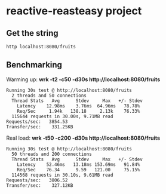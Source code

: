 # reactive-reasteasy project

## Get the string

```
http localhost:8080/fruits
```

## Benchmarking

Warming up:
**wrk -t2 -c50 -d30s http://localhost:8080/fruits**
```
Running 30s test @ http://localhost:8080/fruits
  2 threads and 50 connections
  Thread Stats   Avg      Stdev     Max   +/- Stdev
    Latency    12.98ms    3.76ms  64.96ms   78.78%
    Req/Sec     1.94k   138.18     2.13k    76.33%
  115644 requests in 30.00s, 9.71MB read
Requests/sec:   3854.53
Transfer/sec:    331.25KB
```

Real load:
**wrk -t50 -c200 -d30s http://localhost:8080/fruits**
```
Running 30s test @ http://localhost:8080/fruits
  50 threads and 200 connections
  Thread Stats   Avg      Stdev     Max   +/- Stdev
    Latency    52.46ms   13.18ms 153.69ms   91.84%
    Req/Sec    76.34      9.59   121.00     75.15%
  114568 requests in 30.10s, 9.61MB read
Requests/sec:   3806.52
Transfer/sec:    327.12KB
```
